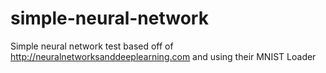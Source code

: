 # simple-neural-network

Simple neural network test based off of http://neuralnetworksanddeeplearning.com and using their MNIST Loader
